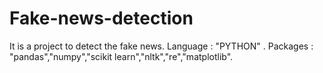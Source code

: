# Fake-news-detection
It is a project to detect the fake news. Language : "PYTHON" . Packages : "pandas","numpy","scikit learn","nltk","re","matplotlib".
